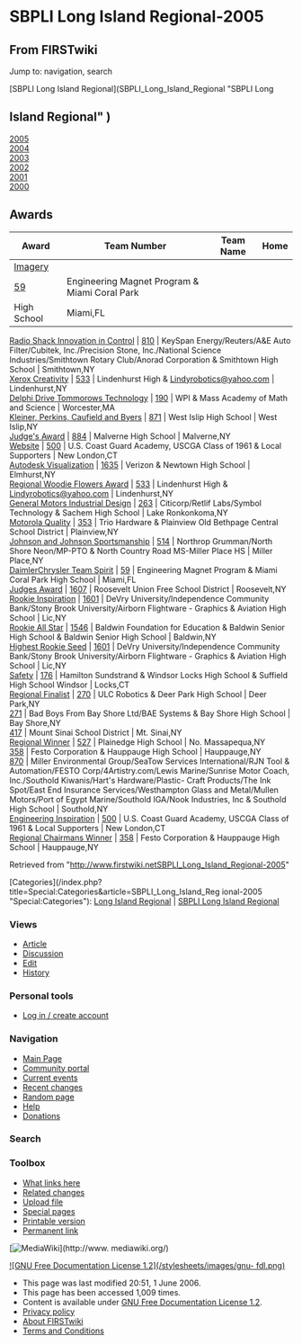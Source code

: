 # SBPLI Long Island Regional-2005

## From FIRSTwiki

Jump to: navigation, search

[SBPLI Long Island Regional](SBPLI_Long_Island_Regional "SBPLI Long

## Island Regional" )

[2005](Long_Island_Regional_%282005%29 "Long Island Regional
\(2005\)")<br>
[2004](Long_Island_Regional_%282004%29 "Long Island Regional
\(2004\)")<br>
[2003](Long_Island_Regional_%282003%29 "Long Island Regional
\(2003\)")<br>
[2002](Long_Island_Regional_%282002%29 "Long Island Regional
\(2002\)")<br>
[2001](/index.php?title=Long_Island_Regional_%282001%29&action=edit "Long
Island Regional \(2001\)")<br>
[2000](/index.php?title=Long_Island_Regional_%282000%29&action=edit "Long
Island Regional \(2000\)")

## Awards

Award                                                     | Team Number                                   | Team Name | Home
--------------------------------------------------------- | --------------------------------------------- | --------- | ----
[Imagery](/index.php?title=Imagery&action=edit "Imagery") |
[59](59 "59")                                             | Engineering Magnet Program & Miami Coral Park
High School                                               | Miami,FL

[Radio Shack Innovation in Control](/index.php?title=Radio_Shack_Innovation_in_Control&action=edit "Radio
Shack Innovation in Control") | [810](810 "810") | KeySpan Energy/Reuters/A&E Auto Filter/Cubitek, Inc./Precision Stone, Inc./National Science Industries/Smithtown Rotary Club/Anorad Corporation & Smithtown High School | Smithtown,NY<br>
[Xerox Creativity](/index.php?title=Xerox_Creativity&action=edit "Xerox
Creativity") | [533](533 "533") | Lindenhurst High & Lindyrobotics@yahoo.com | Lindenhurst,NY<br>
[Delphi Drive Tommorows Technology](/index.php?title=Delphi_Drive_Tommorows_Technology&action=edit "Delphi Drive Tommorows Technology") | [190](190 "190") | WPI & Mass Academy of Math and Science | Worcester,MA<br>
[Kleiner, Perkins, Caufield and Byers](/index.php?title=Kleiner%2C_Perkins%2C_Caufield_and_Byers&action=edit "Kleiner, Perkins, Caufield and Byers") | [871](871 "871") | West Islip High School | West Islip,NY<br>
[Judge's Award](/index.php?title=Judge%27s_Award&action=edit "Judge's Award") | [884](884 "884") | Malverne High School | Malverne,NY<br>
[Website](Website "Website") | [500](500 "500") | U.S. Coast Guard Academy, USCGA Class of 1961 & Local Supporters | New London,CT<br>
[Autodesk Visualization](/index.php?title=Autodesk_Visualization&action=edit "Autodesk Visualization") | [1635](1635 "1635") | Verizon & Newtown High School | Elmhurst,NY<br>
[Regional Woodie Flowers Award](/index.php?title=Regional_Woodie_Flowers_Award&action=edit "Regional
Woodie Flowers Award") | [533](533 "533") | Lindenhurst High & Lindyrobotics@yahoo.com | Lindenhurst,NY<br>
[General Motors Industrial Design](/index.php?title=General_Motors_Industrial_Design&action=edit "General
Motors Industrial Design") | [263](263 "263") | Citicorp/Retlif Labs/Symbol Technology & Sachem High School | Lake Ronkonkoma,NY<br>
[Motorola Quality](/index.php?title=Motorola_Quality&action=edit "Motorola
Quality") | [353](353 "353") | Trio Hardware & Plainview Old Bethpage Central School District | Plainview,NY<br>
[Johnson and Johnson Sportsmanship](/index.php?title=Johnson_and_Johnson_Sportsmanship&action=edit "Johnson and Johnson Sportsmanship") | [514](514 "514") | Northrop Grumman/North Shore Neon/MP-PTO & North Country Road MS-Miller Place HS | Miller Place,NY<br>
[DaimlerChrysler Team Spirit](/index.php?title=DaimlerChrysler_Team_Spirit&action=edit "DaimlerChrysler Team Spirit") | [59](59 "59") | Engineering Magnet Program & Miami Coral Park High School | Miami,FL<br>
[Judges Award](Judges_Award "Judges Award") | [1607](1607 "1607") | Roosevelt Union Free School District | Roosevelt,NY<br>
[Rookie Inspiration](/index.php?title=Rookie_Inspiration&action=edit "Rookie
Inspiration") | [1601](1601 "1601") | DeVry University/Independence Community Bank/Stony Brook University/Airborn Flightware - Graphics & Aviation High School | Lic,NY<br>
[Rookie All Star](/index.php?title=Rookie_All_Star&action=edit "Rookie All
Star") | [1546](/index.php?title=1546&action=edit "1546") | Baldwin Foundation for Education & Baldwin Senior High School & Baldwin Senior High School | Baldwin,NY<br>
[Highest Rookie Seed](/index.php?title=Highest_Rookie_Seed&action=edit "Highest Rookie Seed") | [1601](1601 "1601") | DeVry University/Independence Community Bank/Stony Brook University/Airborn Flightware - Graphics & Aviation High School | Lic,NY<br>
[Safety](Safety "Safety") | [176](176 "176") | Hamilton Sundstrand & Windsor Locks High School & Suffield High School Windsor | Locks,CT<br>
[Regional Finalist](Regional_Finalist "Regional Finalist") | [270](270 "270") | ULC Robotics & Deer Park High School | Deer Park,NY<br>
[271](271 "271") | Bad Boys From Bay Shore Ltd/BAE Systems & Bay Shore High School | Bay Shore,NY<br>
[417](417 "417") | Mount Sinai School District | Mt. Sinai,NY<br>
[Regional Winner](Regional_Winner "Regional Winner") | [527](527 "527") | Plainedge High School | No. Massapequa,NY<br>
[358](358 "358") | Festo Corporation & Hauppauge High School | Hauppauge,NY<br>
[870](870 "870") | Miller Environmental Group/SeaTow Services International/RJN Tool & Automation/FESTO Corp/4Artistry.com/Lewis Marine/Sunrise Motor Coach, Inc./Southold Kiwanis/Hart's Hardware/Plastic- Craft Products/The Ink Spot/East End Insurance Services/Westhampton Glass and Metal/Mullen Motors/Port of Egypt Marine/Southold IGA/Nook Industries, Inc & Southold High School | Southold,NY<br>
[Engineering Inspiration](/index.php?title=Engineering_Inspiration&action=edit "Engineering Inspiration") | [500](500 "500") | U.S. Coast Guard Academy, USCGA Class of 1961 & Local Supporters | New London,CT<br>
[Regional Chairmans Winner](/index.php?title=Regional_Chairmans_Winner&action=edit "Regional
Chairmans Winner") | [358](358 "358") | Festo Corporation & Hauppauge High School | Hauppauge,NY

Retrieved from "<http://www.firstwiki.netSBPLI_Long_Island_Regional-2005>"

[Categories](/index.php?title=Special:Categories&article=SBPLI_Long_Island_Reg
ional-2005 "Special:Categories"): [Long Island Regional](Category:Long_Island_Regional "Category:Long Island
Regional") | [SBPLI Long Island Regional](Category:SBPLI_Long_Island_Regional "Category:SBPLI Long
Island Regional")

### Views

- [Article](SBPLI_Long_Island_Regional-2005)
- [Discussion](/index.php?title=Talk:SBPLI_Long_Island_Regional-2005&action=edit)
- [Edit](/index.php?title=SBPLI_Long_Island_Regional-2005&action=edit)
- [History](/index.php?title=SBPLI_Long_Island_Regional-2005&action=history)

### Personal tools

- [Log in / create account](/index.php?title=Special:Userlogin&returnto=SBPLI_Long_Island_Regional-2005)

[](Main_Page "Main Page")

### Navigation

- [Main Page](Main_Page)
- [Community portal](FIRSTwiki:Community_portal)
- [Current events](Current_events)
- [Recent changes](Special:Recentchanges)
- [Random page](Special:Random)
- [Help](Help:Contents)
- [Donations](FIRSTwiki:Site_support)

### Search

### Toolbox

- [What links here](Special:Whatlinkshere/SBPLI_Long_Island_Regional-2005)
- [Related changes](Special:Recentchangeslinked/SBPLI_Long_Island_Regional-2005)
- [Upload file](Special:Upload)
- [Special pages](Special:Specialpages)
- [Printable version](/index.php?title=SBPLI_Long_Island_Regional-2005&printable=yes)
- [Permanent link](/index.php?title=SBPLI_Long_Island_Regional-2005&oldid=47900)

[![MediaWiki](/skins/common/images/poweredby_mediawiki_88x31.png)](http://www.
mediawiki.org/)

[![GNU Free Documentation License 1.2](/stylesheets/images/gnu-
fdl.png)](http://www.gnu.org/copyleft/fdl.html)

- This page was last modified 20:51, 1 June 2006.
- This page has been accessed 1,009 times.
- Content is available under [GNU Free Documentation License 1.2](http://www.gnu.org/copyleft/fdl.html "http://www.gnu.org/copyleft/fdl.html").
- [Privacy policy](FIRSTwiki:Privacy_policy "FIRSTwiki:Privacy policy")
- [About FIRSTwiki](FIRSTwiki:About "FIRSTwiki:About")
- [Terms and Conditions](FIRSTwiki:Terms_and_conditions "FIRSTwiki:Terms and conditions")
